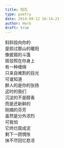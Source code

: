 ```yaml
---  
title: 阳花  
type: poetry  
date: 2014-09-12 16:14:21  
author: Herb  
draft: true
---  
```

斜斜投向你的  
是掠过那山的暖阳  
像披肩的斗篷  
斑驳照在你身上    
有一种缠绵  
只来自难割的目光  
可谁知道  
醉人的是你的张扬    
这时的我们  
沉淀的不是醇香  
而是还新鲜的  
刚摘的芬芳  
虽然是分外浓烈  
可我怕  
它终烂腐成泥  
剩下一团惆怅  
抹不尽回忆悲凉